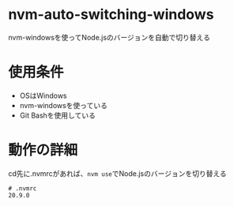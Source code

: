 # nvm-auto-switching-windows
nvm-windowsを使ってNode.jsのバージョンを自動で切り替える

# 使用条件
- OSはWindows
- nvm-windowsを使っている
- Git Bashを使用している

# 動作の詳細
cd先に.nvmrcがあれば、`nvm use`でNode.jsのバージョンを切り替える

```
# .nvmrc
20.9.0
```
